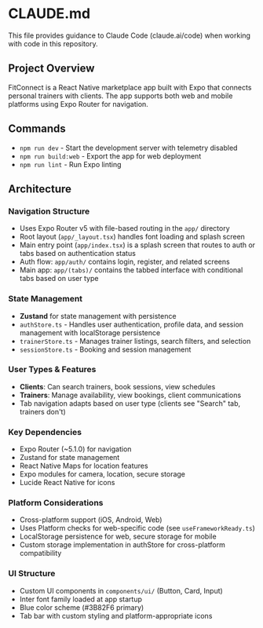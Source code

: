 # CLAUDE.md

This file provides guidance to Claude Code (claude.ai/code) when working with code in this repository.

## Project Overview

FitConnect is a React Native marketplace app built with Expo that connects personal trainers with clients. The app supports both web and mobile platforms using Expo Router for navigation.

## Commands

- `npm run dev` - Start the development server with telemetry disabled
- `npm run build:web` - Export the app for web deployment
- `npm run lint` - Run Expo linting

## Architecture

### Navigation Structure
- Uses Expo Router v5 with file-based routing in the `app/` directory
- Root layout (`app/_layout.tsx`) handles font loading and splash screen
- Main entry point (`app/index.tsx`) is a splash screen that routes to auth or tabs based on authentication status
- Auth flow: `app/auth/` contains login, register, and related screens
- Main app: `app/(tabs)/` contains the tabbed interface with conditional tabs based on user type

### State Management
- **Zustand** for state management with persistence
- `authStore.ts` - Handles user authentication, profile data, and session management with localStorage persistence
- `trainerStore.ts` - Manages trainer listings, search filters, and selection
- `sessionStore.ts` - Booking and session management

### User Types & Features
- **Clients**: Can search trainers, book sessions, view schedules
- **Trainers**: Manage availability, view bookings, client communications
- Tab navigation adapts based on user type (clients see "Search" tab, trainers don't)

### Key Dependencies
- Expo Router (~5.1.0) for navigation
- Zustand for state management
- React Native Maps for location features
- Expo modules for camera, location, secure storage
- Lucide React Native for icons

### Platform Considerations
- Cross-platform support (iOS, Android, Web)
- Uses Platform checks for web-specific code (see `useFrameworkReady.ts`)
- LocalStorage persistence for web, secure storage for mobile
- Custom storage implementation in authStore for cross-platform compatibility

### UI Structure
- Custom UI components in `components/ui/` (Button, Card, Input)
- Inter font family loaded at app startup
- Blue color scheme (#3B82F6 primary)
- Tab bar with custom styling and platform-appropriate icons